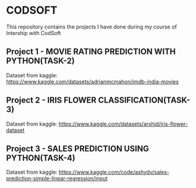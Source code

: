 # CODSOFT

This repository contains the projects I have done during my course of Intership with CodSoft

## Project 1 - MOVIE RATING PREDICTION WITH PYTHON(TASK-2)
Dataset from kaggle: https://www.kaggle.com/datasets/adrianmcmahon/imdb-india-movies

## Project 2 - IRIS FLOWER CLASSIFICATION(TASK-3)
Dataset from kaggle: https://www.kaggle.com/datasets/arshid/iris-flower-dataset

## Project 3 - SALES PREDICTION USING PYTHON(TASK-4)
Dataset from kaggle: https://www.kaggle.com/code/ashydv/sales-prediction-simple-linear-regression/input
